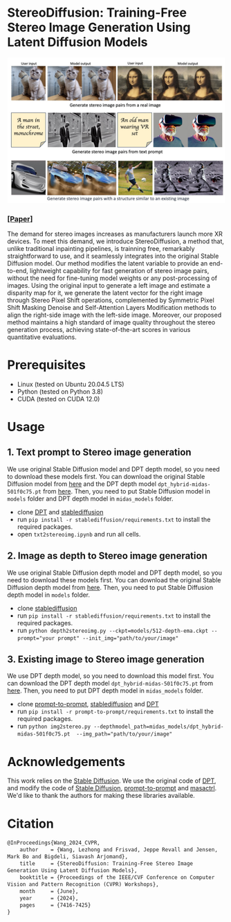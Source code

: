 # StereoDiffusion: Training-Free Stereo Image Generation Using Latent Diffusion Models

![Representative](assets/Representative.jpg)

### [[Paper]](https://arxiv.org/abs/2403.04965)

The demand for stereo images increases as manufacturers launch more XR devices. To meet this demand, we introduce StereoDiffusion, a method that, unlike traditional inpainting pipelines, is trainning free, remarkably straightforward to use, and it seamlessly integrates into the original Stable Diffusion model. Our method modifies the latent variable to provide an end-to-end, lightweight capability for fast generation of stereo image pairs, without the need for fine-tuning model weights or any post-processing of images. Using the original input to generate a left image and estimate a disparity map for it, we generate the latent vector for the right image through Stereo Pixel Shift operations, complemented by Symmetric Pixel Shift Masking Denoise and Self-Attention Layers Modification methods to align the right-side image with the left-side image. Moreover, our proposed method maintains a high standard of image quality throughout the stereo generation process, achieving state-of-the-art scores in various quantitative evaluations.

# Prerequisites

- Linux (tested on Ubuntu 20.04.5 LTS)
- Python (tested on Python 3.8)
- CUDA (tested on CUDA 12.0)


# Usage
## 1. Text prompt to Stereo image generation
We use original Stable Diffusion model and DPT depth model, so you need to download these models first. You can download the original Stable Diffusion model from [here](https://huggingface.co/stabilityai/stable-diffusion-2-1/blob/main/v2-1_768-ema-pruned.ckpt) and the DPT depth model `dpt_hybrid-midas-501f0c75.pt` from [here](https://github.com/isl-org/DPT). Then, you need to put Stable Diffusion model in `models` folder and DPT depth model in `midas_models` folder.

- clone [DPT](https://github.com/isl-org/DPT) and [stablediffusion](https://github.com/Stability-AI/stablediffusion)
- run `pip install -r stablediffusion/requirements.txt` to install the required packages.
- open `txt2stereoimg.ipynb` and run all cells.

## 2. Image as depth to Stereo image generation
We use original Stable Diffusion depth model and DPT depth model, so you need to download these models first. You can download the original Stable Diffusion depth model from [here](https://huggingface.co/stabilityai/stable-diffusion-2-depth/blob/main/512-depth-ema.ckpt). Then, you need to put Stable Diffusion depth model in `models` folder.

- clone [stablediffusion](https://github.com/Stability-AI/stablediffusion)
- run `pip install -r stablediffusion/requirements.txt` to install the required packages.
- run `python depth2stereoimg.py --ckpt=models/512-depth-ema.ckpt --prompt="your prompt" --init_img="path/to/your/image"`

## 3. Existing image to Stereo image generation
We use DPT depth model, so you need to download this model first. You can download the DPT depth model `dpt_hybrid-midas-501f0c75.pt` from [here](https://github.com/isl-org/DPT). Then, you need to put DPT depth model in `midas_models` folder.

- clone [prompt-to-prompt](https://github.com/google/prompt-to-prompt), [stablediffusion](https://github.com/Stability-AI/stablediffusion) and [DPT](https://github.com/isl-org/DPT)
- run `pip install -r prompt-to-prompt/requirements.txt` to install the required packages.
- run `python img2stereo.py --depthmodel_path=midas_models/dpt_hybrid-midas-501f0c75.pt  --img_path="path/to/your/image"`

# Acknowledgements

This work relies on the [Stable Diffusion](https://github.com/Stability-AI/stablediffusion.git). We use the original code of [DPT](https://github.com/isl-org/DPT), and modify the code of [Stable Diffusion](https://github.com/Stability-AI/stablediffusion.git), [prompt-to-prompt](https://github.com/google/prompt-to-prompt) and [masactrl](https://github.com/TencentARC/MasaCtrl). We'd like to thank the authors for making these libraries available.

# Citation
```
@InProceedings{Wang_2024_CVPR,
    author    = {Wang, Lezhong and Frisvad, Jeppe Revall and Jensen, Mark Bo and Bigdeli, Siavash Arjomand},
    title     = {StereoDiffusion: Training-Free Stereo Image Generation Using Latent Diffusion Models},
    booktitle = {Proceedings of the IEEE/CVF Conference on Computer Vision and Pattern Recognition (CVPR) Workshops},
    month     = {June},
    year      = {2024},
    pages     = {7416-7425}
}
```
